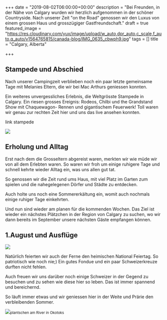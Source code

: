 +++
date = "2019-08-02T06:00:00+00:00"
description = "Bei Freunden, in der Nähe von Calgary wurden wir herzlich aufgenommen in der schöner Countryside. Nach unserer Zeit \"on the Road\" genossen wir den Luxus von einem grossen Haus und grosszügiger Gastfreundschaft."
draft = true
featured_image = "https://res.cloudinary.com/yux/image/upload/w_auto,dpr_auto,c_scale,f_auto,q_auto/v1564765815/canada-blog/IMG_0635_cbwph9.jpg"
tags = []
title = "Calgary, Alberta"

+++
## Stampede und Abschied

Nach unserer Campingzeit verblieben noch ein paar letzte gemeinsame Tage mit Melanies Eltern, die wir bei Mac Arthurs geniessen konnten. 

Ein weiteres unvergessliches Erlebnis, die Weltgrösste Stampede in Calgary. Ein riesen grosses Ereignis: Rodeos, Chilbi und the Grandstand Show mit Chaquewagon- Rennen und gigantischem Feuerwerk! Toll waren wir genau zur rechten Zeit hier und uns das live ansehen konnten.

link stampede

![](https://res.cloudinary.com/yux/image/upload/w_auto,dpr_auto,c_scale,f_auto,q_auto/v1564766260/canada-blog/IMG_0608_pxupqg.jpg)

## Erholung und Alltag

Erst nach dem die Grosseltern abgereist waren, merkten wir wie müde wir von all dem Erlebten waren. So waren wir froh um einige ruhigere Tage und schnell kehrte wieder Alltag ein, was uns allen gut tat.

So genossen wir die Zeit rund ums Haus, mit viel Platz im Garten zum spielen und die nahegelegenen Dörfer und Städte zu entdecken.

Auch holte uns noch eine Sommererkältung ein, womit auch nochmals einige ruhiger Tage einkehrten.

Und nun sind wieder am planen für die kommenden Wochen. Das Ziel ist wieder ein nächstes Plätzchen in der Region von Calgary zu suchen, wo wir dann bereits im September unsere nächsten Gäste empfangen können.

## 1.August und Ausflüge

![](https://res.cloudinary.com/yux/image/upload/w_auto,dpr_auto,c_scale,f_auto,q_auto/v1564766614/canada-blog/IMG_0623_lfxvzn.jpg)

Natürlich feierten wir auch der Ferne den heimischen National Feiertag. So patriotisch wie noch nie;) Ein gutes Fondue und ein paar Schweizerkreuze durften nicht fehlen.

Auch freuen wir uns darüber noch einige Schweizer in der Gegend zu besuchen und zu sehen wie diese hier so leben. Das ist immer spannend und bereichernd.

So läuft immer etwas und wir geniessen hier in der Weite und Prärie den verbleibenden Sommer.

![](https://res.cloudinary.com/yux/image/upload/w_auto,dpr_auto,c_scale,f_auto,q_auto/v1565147401/canada-blog/IMG_8915_qzka3t.jpg)<small>plantschen am River in Okotoks</small> 